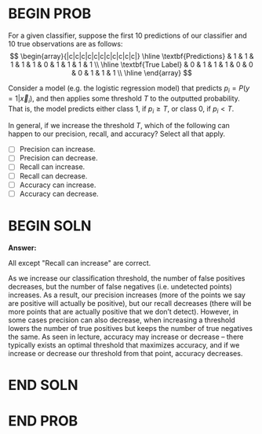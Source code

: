 # BEGIN PROB


For a given classifier, suppose the first 10 predictions of our classifier and 10 true observations are as follows:
$$
\begin{array}{|c|c|c|c|c|c|c|c|c|c|c|}
\hline
\textbf{Predictions} & 1 & 1 & 1 & 1 & 1 & 0 & 1 & 1 & 1 & 1 \\ \hline
\textbf{True Label} & 0 & 1 & 1 & 1 & 0 & 0 & 0 & 1 & 1 & 1 \\ \hline
\end{array}
$$


Consider a model (e.g. the logistic regression model) that predicts $p_i = P(y = 1 | \vec{x}_i)$, and then applies some threshold $T$ to the outputted probability. That is, the model predicts either class 1, if $p_i \geq T$, or class 0, if $p_i < T$.

In general, if we increase the threshold $T$, which of the following can happen to our precision, recall, and accuracy? Select all that apply.

- [ ] Precision can increase.
- [ ] Precision can decrease.
- [ ] Recall can increase.
- [ ] Recall can decrease.
- [ ] Accuracy can increase.
- [ ] Accuracy can decrease.

# BEGIN SOLN

**Answer:**

All except "Recall can increase" are correct.

As we increase our classification threshold, the number of false positives
decreases, but the number of false negatives (i.e. undetected points) increases. As a
result, our precision increases (more of the points we say are positive will actually be
positive), but our recall decreases (there will be more points that are actually positive
that we don’t detect). However, in some cases precision can also decrease, when
increasing a threshold lowers the number of true positives but keeps the number of
true negatives the same. As seen in lecture, accuracy may increase or decrease – there
typically exists an optimal threshold that maximizes accuracy, and if we increase or
decrease our threshold from that point, accuracy decreases.

# END SOLN

# END PROB